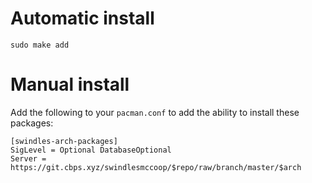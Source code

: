 # Automatic install
`sudo make add`

# Manual install
Add the following to your `pacman.conf` to add the ability to install these packages:
```
[swindles-arch-packages]
SigLevel = Optional DatabaseOptional
Server = https://git.cbps.xyz/swindlesmccoop/$repo/raw/branch/master/$arch
```
